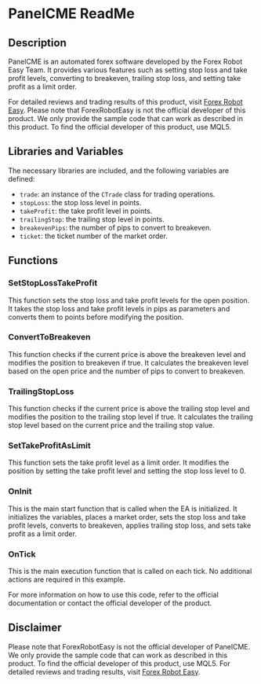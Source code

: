 # PanelCME ReadMe

## Description
PanelCME is an automated forex software developed by the Forex Robot Easy Team. It provides various features such as setting stop loss and take profit levels, converting to breakeven, trailing stop loss, and setting take profit as a limit order.

For detailed reviews and trading results of this product, visit [Forex Robot Easy](https://forexroboteasy.com/forex-robot-review/panelcme-review-boost-your-trading-with-this-automated-forex-software/). Please note that ForexRobotEasy is not the official developer of this product. We only provide the sample code that can work as described in this product. To find the official developer of this product, use MQL5.

## Libraries and Variables
The necessary libraries are included, and the following variables are defined:
- `trade`: an instance of the `CTrade` class for trading operations.
- `stopLoss`: the stop loss level in points.
- `takeProfit`: the take profit level in points.
- `trailingStop`: the trailing stop level in points.
- `breakevenPips`: the number of pips to convert to breakeven.
- `ticket`: the ticket number of the market order.

## Functions
### SetStopLossTakeProfit
This function sets the stop loss and take profit levels for the open position. It takes the stop loss and take profit levels in pips as parameters and converts them to points before modifying the position.

### ConvertToBreakeven
This function checks if the current price is above the breakeven level and modifies the position to breakeven if true. It calculates the breakeven level based on the open price and the number of pips to convert to breakeven.

### TrailingStopLoss
This function checks if the current price is above the trailing stop level and modifies the position to the trailing stop level if true. It calculates the trailing stop level based on the current price and the trailing stop value.

### SetTakeProfitAsLimit
This function sets the take profit level as a limit order. It modifies the position by setting the take profit level and setting the stop loss level to 0.

### OnInit
This is the main start function that is called when the EA is initialized. It initializes the variables, places a market order, sets the stop loss and take profit levels, converts to breakeven, applies trailing stop loss, and sets take profit as a limit order.

### OnTick
This is the main execution function that is called on each tick. No additional actions are required in this example.

For more information on how to use this code, refer to the official documentation or contact the official developer of the product.

## Disclaimer
Please note that ForexRobotEasy is not the official developer of PanelCME. We only provide the sample code that can work as described in this product. To find the official developer of this product, use MQL5. For detailed reviews and trading results, visit [Forex Robot Easy](https://forexroboteasy.com/forex-robot-review/panelcme-review-boost-your-trading-with-this-automated-forex-software/).
